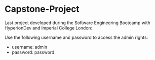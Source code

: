 # Capstone-Project

Last project developed during the Software Engineering Bootcamp with HyperionDev and Imperial College London:

Use the following username and password to access the admin rights:
* username: admin
* password: password
